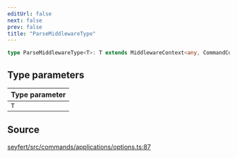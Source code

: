 ```yaml
---
editUrl: false
next: false
prev: false
title: "ParseMiddlewareType"
---
```


```ts
type ParseMiddlewareType<T>: T extends MiddlewareContext<any, CommandContext | MenuCommandContext<MessageCommandInteraction<boolean> | UserCommandInteraction<boolean>>> ? T : MiddlewareContext<T, CommandContext | MenuCommandContext<MessageCommandInteraction<boolean> | UserCommandInteraction<boolean>>>;
```

## Type parameters

| Type parameter |
| :------ |
| `T` |

## Source

[seyfert/src/commands/applications/options.ts:87](https://github.com/potoland/potocuit/blob/fe122a1/src/commands/applications/options.ts#L87)
